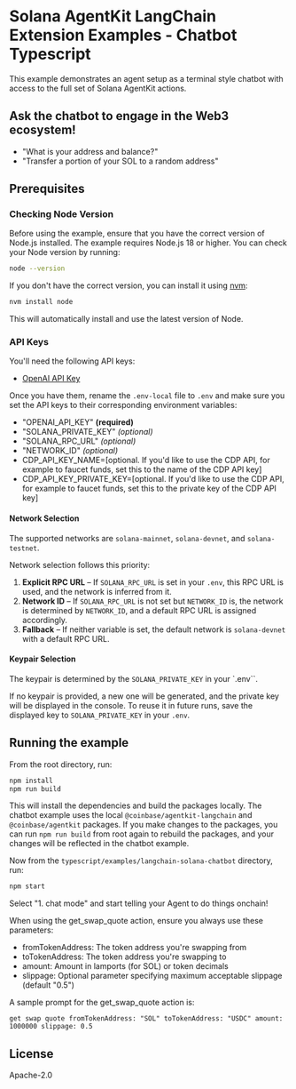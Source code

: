 # Solana AgentKit LangChain Extension Examples - Chatbot Typescript

This example demonstrates an agent setup as a terminal style chatbot with access to the full set of Solana AgentKit actions.

## Ask the chatbot to engage in the Web3 ecosystem!

- "What is your address and balance?"
- "Transfer a portion of your SOL to a random address"

## Prerequisites

### Checking Node Version

Before using the example, ensure that you have the correct version of Node.js installed. The example requires Node.js 18 or higher. You can check your Node version by running:

```bash
node --version
```

If you don't have the correct version, you can install it using [nvm](https://github.com/nvm-sh/nvm):

```bash
nvm install node
```

This will automatically install and use the latest version of Node.

### API Keys

You'll need the following API keys:
- [OpenAI API Key](https://platform.openai.com/docs/quickstart#create-and-export-an-api-key)

Once you have them, rename the `.env-local` file to `.env` and make sure you set the API keys to their corresponding environment variables:

- "OPENAI_API_KEY" **(required)**
- "SOLANA_PRIVATE_KEY" *(optional)*
- "SOLANA_RPC_URL" *(optional)*
- "NETWORK_ID" *(optional)*
- CDP_API_KEY_NAME=[optional. If you'd like to use the CDP API, for example to faucet funds, set this to the name of the CDP API key]
- CDP_API_KEY_PRIVATE_KEY=[optional. If you'd like to use the CDP API, for example to faucet funds, set this to the private key of the CDP API key]


#### Network Selection

The supported networks are `solana-mainnet`, `solana-devnet`, and `solana-testnet`.

Network selection follows this priority:
1. **Explicit RPC URL** – If `SOLANA_RPC_URL` is set in your `.env`, this RPC URL is used, and the network is inferred from it.
2. **Network ID** – If `SOLANA_RPC_URL` is not set but `NETWORK_ID` is, the network is determined by `NETWORK_ID`, and a default RPC URL is assigned accordingly.
3. **Fallback** – If neither variable is set, the default network is `solana-devnet` with a default RPC URL.

#### Keypair Selection

The keypair is determined by the `SOLANA_PRIVATE_KEY` in your `.env``.

If no keypair is provided, a new one will be generated, and the private key will be displayed in the console. To reuse it in future runs, save the displayed key to `SOLANA_PRIVATE_KEY` in your `.env`.

## Running the example

From the root directory, run:

```bash
npm install
npm run build
```

This will install the dependencies and build the packages locally. The chatbot example uses the local `@coinbase/agentkit-langchain` and `@coinbase/agentkit` packages. If you make changes to the packages, you can run `npm run build` from root again to rebuild the packages, and your changes will be reflected in the chatbot example.

Now from the `typescript/examples/langchain-solana-chatbot` directory, run:

```bash
npm start
```

Select "1. chat mode" and start telling your Agent to do things onchain!

When using the get_swap_quote action, ensure you always use these parameters:
- fromTokenAddress: The token address you're swapping from
- toTokenAddress: The token address you're swapping to
- amount: Amount in lamports (for SOL) or token decimals
- slippage: Optional parameter specifying maximum acceptable slippage (default "0.5")

A sample prompt for the get_swap_quote action is:
```
get swap quote fromTokenAddress: "SOL" toTokenAddress: "USDC" amount: 1000000 slippage: 0.5
```

## License

Apache-2.0
